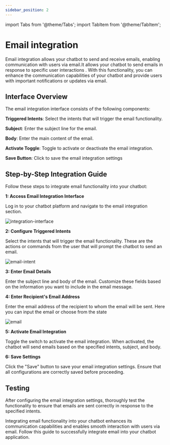 ```yaml
---
sidebar_position: 2
---
```


import Tabs from '@theme/Tabs';
import TabItem from '@theme/TabItem';

# Email integration

Email integration allows your chatbot to send and receive emails, enabling communication with users via email.It allows your chatbot to send emails in response to specific user interactions . With this functionality, you can enhance the communication capabilities of your chatbot and provide users with important notifications or updates via email.

## Interface Overview

The email integration interface consists of the following components:

**Triggered Intents**: Select the intents that will trigger the email functionality.

**Subject**: Enter the subject line for the email.

**Body**: Enter the main content of the email.

**Activate Toggle**: Toggle to activate or deactivate the email integration.

**Save Button**: Click to save the email integration settings

## Step-by-Step Integration Guide
Follow these steps to integrate email functionality into your chatbot:

**1: Access Email Integration Interface**

Log in to your chatbot platform and navigate to the email integration section.

![integration-interface](/img/integration_interface.PNG)

**2: Configure Triggered Intents**

Select the intents that will trigger the email functionality. These are the actions or commands from the user that will prompt the chatbot to send an email.

![email-intent](/img/email_intent.png)

**3: Enter Email Details**

Enter the subject line and body of the email. Customize these fields based on the information you want to include in the email message.

**4: Enter Recipient's Email Address**

Enter the email address of the recipient to whom the email will be sent. Here you can input  the email or choose from the state


![email](/img/email.png)


**5: Activate Email Integration**

Toggle the switch to activate the email integration. When activated, the chatbot will send emails based on the specified intents, subject, and body.

**6: Save Settings**

Click the "Save" button to save your email integration settings. Ensure that all configurations are correctly saved before proceeding.


## Testing
After configuring the email integration settings, thoroughly test the functionality to ensure that emails are sent correctly in response to the specified intents.

Integrating email functionality into your chatbot enhances its communication capabilities and enables smooth interaction with users via email. Follow this guide to successfully integrate email into your chatbot application.